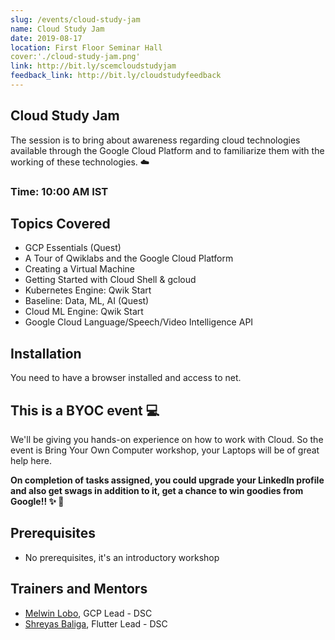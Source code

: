 ```yaml
---
slug: /events/cloud-study-jam
name: Cloud Study Jam
date: 2019-08-17
location: First Floor Seminar Hall
cover:'./cloud-study-jam.png'
link: http://bit.ly/scemcloudstudyjam
feedback_link: http://bit.ly/cloudstudyfeedback
---
```

## Cloud Study Jam
The session is to bring about awareness regarding cloud technologies available through the Google Cloud Platform and to familiarize them with the working of these technologies. :cloud:
### Time: 10:00 AM IST

## Topics Covered
- GCP Essentials (Quest)
- A Tour of Qwiklabs and the Google Cloud Platform
- Creating a Virtual Machine
- Getting Started with Cloud Shell & gcloud
- Kubernetes Engine: Qwik Start
- Baseline: Data, ML, AI (Quest)
- Cloud ML Engine: Qwik Start
- Google Cloud Language/Speech/Video Intelligence API

## Installation
 You need to have a browser installed and access to net. 
## This is a BYOC event :computer:
We'll be giving you hands-on experience on how to work with Cloud. So the event is Bring Your Own Computer workshop, your Laptops will be of great help here.

**On completion of tasks assigned, you could upgrade your LinkedIn profile and also get swags in addition to it, get a chance to win goodies from Google!! :sparkles: :gift:**

## Prerequisites
- No prerequisites, it's an introductory workshop

## Trainers and Mentors
- [Melwin Lobo](https://github.com/melwinlobo18), GCP Lead - DSC
- [Shreyas Baliga](https://github.com/ShreyasBaliga), Flutter Lead - DSC
